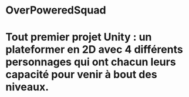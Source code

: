 # OverPoweredSquad
# Tout premier projet Unity : un plateformer en 2D avec 4 différents personnages qui ont chacun leurs capacité pour venir à bout des niveaux.
